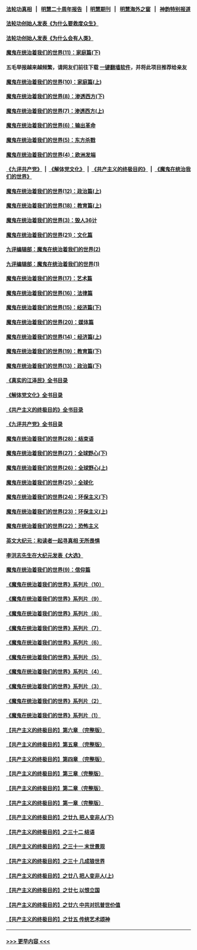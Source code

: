 #### [法轮功真相](https://github.com/gfw-breaker/truth/blob/master/README.md?t=0) &nbsp;&nbsp;|&nbsp;&nbsp; [明慧二十周年报告](https://github.com/gfw-breaker/mh-reports/blob/master/README.md?t=0) &nbsp;&nbsp;|&nbsp;&nbsp;[明慧期刊](https://github.com/gfw-breaker/mh-qikan) &nbsp;&nbsp;|&nbsp;&nbsp; [明慧海外之窗](https://github.com/gfw-breaker/mh-news/blob/master/README.md?t=0) &nbsp;&nbsp;|&nbsp;&nbsp; [神韵特别报道](https://github.com/gfw-breaker/mh-news/blob/master/shenyun.md?t=0)
#### [法轮功创始人发表《为什么要救度众生》](../pages/nsc422/n13975246.md?t=05072143) 
#### [法轮功创始人发表《为什么会有人类》](../pages/nsc422/n13912117.md?t=05072143) 
#### [魔鬼在统治着我们的世界(11)：家庭篇(下)](../pages/nsc422/n10440961.md?t=05072143) 
#### 五毛举报越来越频繁，请网友们前往下载 [一键翻墙软件](https://github.com/gfw-breaker/ssr-accounts)，并将此项目推荐给亲友
#### [魔鬼在统治着我们的世界(10)：家庭篇(上)](../pages/nsc422/n10435448.md?t=05072143) 
#### [魔鬼在统治着我们的世界(8)：渗透西方(下)](../pages/nsc422/n10429603.md?t=05072143) 
#### [魔鬼在统治着我们的世界(7)：渗透西方(上)](../pages/nsc422/n10426013.md?t=05072143) 
#### [魔鬼在统治着我们的世界(6)：输出革命](../pages/nsc422/n10421536.md?t=05072143) 
#### [魔鬼在统治着我们的世界(5)：东方杀戮](../pages/nsc422/n10417707.md?t=05072143) 
#### [魔鬼在统治着我们的世界(4)：欧洲发端](../pages/nsc422/n10414890.md?t=05072143) 
#### [《九评共产党》](https://github.com/begood0513/9ping.md/blob/master/README.md) &nbsp;|&nbsp; [《解体党文化》](../../../../jtdwh.md/blob/master/README.md)  &nbsp;|&nbsp; [《共产主义的终极目的》](../../../../gczydzjmd.md/blob/master/README.md) &nbsp;|&nbsp; [《魔鬼在统治我们的世界》](../../../../mgztzwmdsj.md/blob/master/README.md) 
#### [魔鬼在统治着我们的世界(12)：政治篇(上)](../pages/nsc422/n10444576.md?t=05072143) 
#### [魔鬼在统治着我们的世界(18)：教育篇(上)](../pages/nsc422/n10526970.md?t=05072143) 
#### [魔鬼在统治着我们的世界(3)：毁人36计](../pages/nsc422/n10411583.md?t=05072143) 
#### [魔鬼在统治着我们的世界(21)：文化篇](../pages/nsc422/n10597706.md?t=05072143) 
#### [九评编辑部：魔鬼在统治着我们的世界(2)](../pages/nsc422/n10410036.md?t=05072143) 
#### [九评编辑部：魔鬼在统治着我们的世界(1)](../pages/nsc422/n10406825.md?t=05072143) 
#### [魔鬼在统治着我们的世界(17)：艺术篇](../pages/nsc422/n10499093.md?t=05072143) 
#### [魔鬼在统治着我们的世界(16)：法律篇](../pages/nsc422/n10485969.md?t=05072143) 
#### [魔鬼在统治着我们的世界(15)：经济篇(下)](../pages/nsc422/n10469975.md?t=05072143) 
#### [魔鬼在统治着我们的世界(20)：媒体篇](../pages/nsc422/n10586579.md?t=05072143) 
#### [魔鬼在统治着我们的世界(14)：经济篇(上)](../pages/nsc422/n10457370.md?t=05072143) 
#### [魔鬼在统治着我们的世界(19)：教育篇(下)](../pages/nsc422/n10564808.md?t=05072143) 
#### [魔鬼在统治着我们的世界(13)：政治篇(下)](../pages/nsc422/n10448270.md?t=05072143) 
#### [《真实的江泽民》全书目录](../pages/nsc422/n13721399.md?t=05072143) 
#### [《解体党文化》全书目录](../pages/nsc422/n13721157.md?t=05072143) 
#### [《共产主义的终极目的》全书目录](../pages/nsc422/n13721048.md?t=05072143) 
#### [《九评共产党》全书目录](../pages/nsc422/n13708085.md?t=05072143) 
#### [魔鬼在统治着我们的世界(28)：结束语](../pages/nsc422/n10936246.md?t=05072143) 
#### [魔鬼在统治着我们的世界(27)：全球野心(下)](../pages/nsc422/n10928319.md?t=05072143) 
#### [魔鬼在统治着我们的世界(26)：全球野心(上)](../pages/nsc422/n10900318.md?t=05072143) 
#### [魔鬼在统治着我们的世界(25)：全球化](../pages/nsc422/n10788205.md?t=05072143) 
#### [魔鬼在统治着我们的世界(24)：环保主义(下)](../pages/nsc422/n10695307.md?t=05072143) 
#### [魔鬼在统治着我们的世界(23)：环保主义(上)](../pages/nsc422/n10688613.md?t=05072143) 
#### [魔鬼在统治着我们的世界(22)：恐怖主义](../pages/nsc422/n10614727.md?t=05072143) 
#### [英文大纪元：和读者一起寻真相 无所畏惧](../pages/nsc422/n12542027.md?t=05072143) 
#### [李洪志先生在大纪元发表《大选》](../pages/nsc422/n12534746.md?t=05072143) 
#### [魔鬼在统治着我们的世界(9)：信仰篇](../pages/nsc422/n10432159.md?t=05072143) 
#### [《魔鬼在统治着我们的世界》系列片（10）](../pages/nsc422/n12292670.md?t=05072143) 
#### [《魔鬼在统治着我们的世界》系列片（9）](../pages/nsc422/n12290859.md?t=05072143) 
#### [《魔鬼在统治着我们的世界》系列片（8）](../pages/nsc422/n12287445.md?t=05072143) 
#### [《魔鬼在统治着我们的世界》系列片（7）](../pages/nsc422/n12283425.md?t=05072143) 
#### [《魔鬼在统治着我们的世界》系列片（6）](../pages/nsc422/n12282314.md?t=05072143) 
#### [《魔鬼在统治着我们的世界》系列片（5）](../pages/nsc422/n12281419.md?t=05072143) 
#### [《魔鬼在统治着我们的世界》系列片（4）](../pages/nsc422/n12274024.md?t=05072143) 
#### [《魔鬼在统治着我们的世界》系列片（3）](../pages/nsc422/n12271322.md?t=05072143) 
#### [《魔鬼在统治着我们的世界》系列片（2）](../pages/nsc422/n12269049.md?t=05072143) 
#### [《魔鬼在统治着我们的世界》系列片（1）](../pages/nsc422/n12267575.md?t=05072143) 
#### [【共产主义的终极目的】第六章 （完整版）](../pages/nsc422/n11428913.md?t=05072143) 
#### [【共产主义的终极目的】第五章 （完整版）](../pages/nsc422/n11428912.md?t=05072143) 
#### [【共产主义的终极目的】第四章 （完整版）](../pages/nsc422/n11428907.md?t=05072143) 
#### [【共产主义的终极目的】第三章（完整版）](../pages/nsc422/n11428848.md?t=05072143) 
#### [【共产主义的终极目的】第二章（完整版）](../pages/nsc422/n11428831.md?t=05072143) 
#### [【共产主义的终极目的】第一章（完整版）](../pages/nsc422/n11417651.md?t=05072143) 
#### [【共产主义的终极目的】之廿九 把人变非人(下)](../pages/nsc422/n11344140.md?t=05072143) 
#### [【共产主义的终极目的】之三十二 结语](../pages/nsc422/n11360535.md?t=05072143) 
#### [【共产主义的终极目的】之三十一 末世景观](../pages/nsc422/n11351129.md?t=05072143) 
#### [【共产主义的终极目的】之三十 几成狼世界](../pages/nsc422/n11348280.md?t=05072143) 
#### [【共产主义的终极目的】之廿八 把人变非人(上)](../pages/nsc422/n11340492.md?t=05072143) 
#### [【共产主义的终极目的】之廿七 以恨立国](../pages/nsc422/n11336944.md?t=05072143) 
#### [【共产主义的终极目的】之廿六 中共对抗普世价值](../pages/nsc422/n11324785.md?t=05072143) 
#### [【共产主义的终极目的】之廿五 传统艺术颂神](../pages/nsc422/n11296396.md?t=05072143) 

----
#### [ >>> 更早内容 <<< ](../indexes/nsc422-earlier.md)

